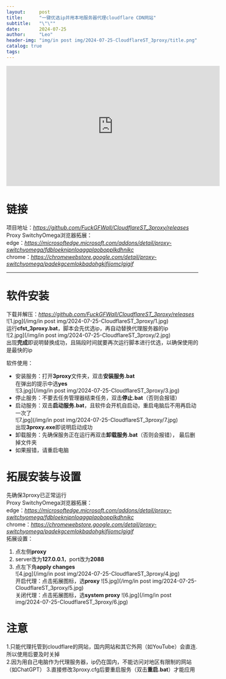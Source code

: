 ```yaml
---
layout:     post
title:      "一键优选ip并用本地服务器代理cloudflare CDN网站"
subtitle:   "\"\""
date:       2024-07-25
author:     "Leo"
header-img: "img/in post img/2024-07-25-CloudflareST_3proxy/title.png"
catalog: true
tags:
---
```




<iframe width="560" height="315" src="https://www.youtube.com/embed/i1LNGHy9uzU?si=3MD9WlPT6ClhERq1" title="一键优选ip并用本地服务器代理cloudflare CDN网站" frameborder="0" allow="accelerometer; autoplay; clipboard-write; encrypted-media; gyroscope; picture-in-picture; web-share" referrerpolicy="strict-origin-when-cross-origin" allowfullscreen></iframe>  

# 链接  
项目地址：*<a href="https://github.com/FuckGFWall/CloudflareST_3proxy/releases" target="_blank">https://github.com/FuckGFWall/CloudflareST_3proxy/releases</a>*  
Proxy SwitchyOmega浏览器拓展：  
edge：*<a href="https://microsoftedge.microsoft.com/addons/detail/proxy-switchyomega/fdbloeknjpnloaggplaobopplkdhnikc" target="_blank">https://microsoftedge.microsoft.com/addons/detail/proxy-switchyomega/fdbloeknjpnloaggplaobopplkdhnikc</a>*  
chrome：*<a href="https://chromewebstore.google.com/detail/proxy-switchyomega/padekgcemlokbadohgkifijomclgjgif" target="_blank">https://chromewebstore.google.com/detail/proxy-switchyomega/padekgcemlokbadohgkifijomclgjgif</a>*    

---

# 软件安装
下载并解压：*<a href="https://github.com/FuckGFWall/CloudflareST_3proxy/releases" target="_blank">https://github.com/FuckGFWall/CloudflareST_3proxy/releases</a>*  
![1.jpg](/img/in post img/2024-07-25-CloudflareST_3proxy/1.jpg)  
运行**cfst_3proxy.bat**，脚本会先优选ip，再自动替换代理服务器的ip  
![2.jpg](/img/in post img/2024-07-25-CloudflareST_3proxy/2.jpg)  
出现**完成**即说明替换成功，且隔段时间就要再次运行脚本进行优选，以确保使用的是最快的ip   
   
软件使用：  
- 安装服务：打开**3proxy**文件夹，双击**安装服务.bat**  
在弹出的提示中选**yes**  
![3.jpg](/img/in post img/2024-07-25-CloudflareST_3proxy/3.jpg)   
- 停止服务：不要去任务管理器结束任务，双击**停止.bat**（否则会报错）     
- 启动服务：双击**启动服务.bat**，且软件会开机自启动，重启电脑后不用再启动一次了  
![7.jpg](/img/in post img/2024-07-25-CloudflareST_3proxy/7.jpg)  
出现**3proxy.exe**即说明启动成功  
- 卸载服务：先确保服务正在运行再双击**卸载服务.bat**（否则会报错）， 最后删掉文件夹  
- 如果报错，请重启电脑  
# 拓展安装与设置
先确保3proxy已正常运行   
Proxy SwitchyOmega浏览器拓展：  
edge：*<a href="https://microsoftedge.microsoft.com/addons/detail/proxy-switchyomega/fdbloeknjpnloaggplaobopplkdhnikc" target="_blank">https://microsoftedge.microsoft.com/addons/detail/proxy-switchyomega/fdbloeknjpnloaggplaobopplkdhnikc</a>*  
chrome：*<a href="https://chromewebstore.google.com/detail/proxy-switchyomega/padekgcemlokbadohgkifijomclgjgif" target="_blank">https://chromewebstore.google.com/detail/proxy-switchyomega/padekgcemlokbadohgkifijomclgjgif</a>*    
拓展设置：  
1. 点左侧**proxy**  
2. server改为**127.0.0.1**，port改为**2088**  
3. 点左下角**apply changes**  
![4.jpg](/img/in post img/2024-07-25-CloudflareST_3proxy/4.jpg)  
开启代理：点击拓展图标，选**proxy**
![5.jpg](/img/in post img/2024-07-25-CloudflareST_3proxy/5.jpg)  
关闭代理：点击拓展图标，选**system proxy**
![6.jpg](/img/in post img/2024-07-25-CloudflareST_3proxy/6.jpg)   
# 注意   
1.只能代理托管到cloudflare的网站，国内网站和其它外网（如YouTube）会直连. 所以使用后要及时关掉  
2.因为用自己电脑作为代理服务器，ip仍在国内，不能访问对地区有限制的网站（如ChatGPT）
3.直接修改3proxy.cfg后要重启服务（双击**重启.bat**）才能应用   
   

